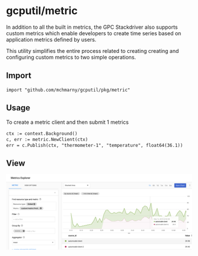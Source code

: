 # gcputil/metric

In addition to all the built in metrics, the GPC Stackdriver also supports custom metrics which enable developers to create time series based on application metrics defined by users.

This utility simplifies the entire process related to creating creating and configuring custom metrics to two simple operations.

## Import

```shell
import "github.com/mchmarny/gcputil/pkg/metric"
```

## Usage

To create a metric client and then submit 1 metrics

```shell
ctx := context.Background()
c, err := metric.NewClient(ctx)
err = c.Publish(ctx, "thermometer-1", "temperature", float64(36.1))
```

## View

![Chart](img/sd.png "Stackdriver Chart")